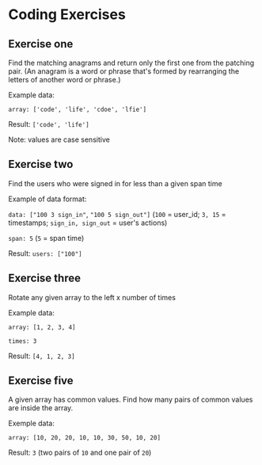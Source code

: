 # Coding Exercises

## Exercise one

Find the matching anagrams and return only the first one from the patching pair. (An anagram is a word or phrase that's formed by rearranging the letters of another word or phrase.)

Example data: 

```array: ['code', 'life', 'cdoe', 'lfie']```

Result: ```['code', 'life']```

Note: values are case sensitive

## Exercise two

Find the users who were signed in for less than a given span time

Example of data format: 

```data: ["100 3 sign_in"```, ```"100 5 sign_out"]``` 
(```100``` = user_id; ```3, 15``` = timestamps; ```sign_in, sign_out``` = user's actions)

```span: 5``` (```5``` = span time)

Result: ```users: ["100"]```

## Exercise three

Rotate any given array to the left x number of times

Example data:

```array: [1, 2, 3, 4]```

```times: 3```

Result: ```[4, 1, 2, 3]```

## Exercise five

A given array has common values. Find how many pairs of common values are inside the array.

Exemple data: 

```array: [10, 20, 20, 10, 10, 30, 50, 10, 20]```

Result: ```3``` (two pairs of ```10``` and one pair of ```20```)

